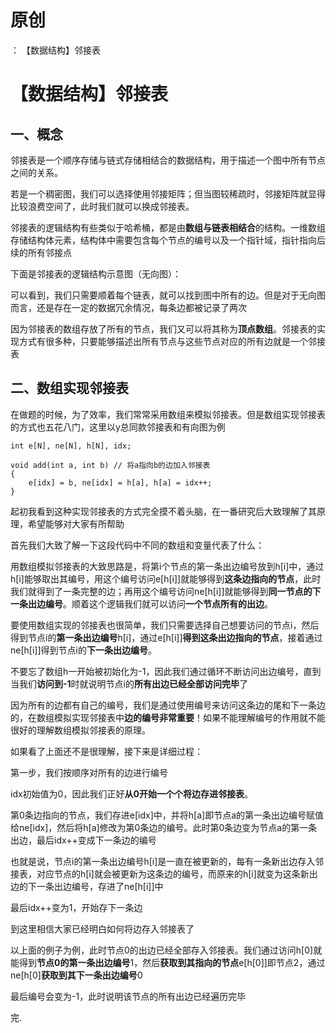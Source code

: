 # 原创
：  【数据结构】邻接表

# 【数据结构】邻接表

## 一、概念

邻接表是一个顺序存储与链式存储相结合的数据结构，用于描述一个图中所有节点之间的关系。

若是一个稠密图，我们可以选择使用邻接矩阵；但当图较稀疏时，邻接矩阵就显得比较浪费空间了，此时我们就可以换成邻接表。

邻接表的逻辑结构有些类似于哈希桶，都是由**数组与链表相结合**的结构。一维数组存储结构体元素，结构体中需要包含每个节点的编号以及一个指针域，指针指向后续的所有邻接点

下面是邻接表的逻辑结构示意图（无向图）：

可以看到，我们只需要顺着每个链表，就可以找到图中所有的边。但是对于无向图而言，还是存在一定的数据冗余情况，每条边都被记录了两次

因为邻接表的数组存放了所有的节点，我们又可以将其称为**顶点数组**。邻接表的实现方式有很多种，只要能够描述出所有节点与这些节点对应的所有边就是一个邻接表

## 二、数组实现邻接表

在做题的时候，为了效率，我们常常采用数组来模拟邻接表。但是数组实现邻接表的方式也五花八门，这里以y总同款邻接表和有向图为例

```
int e[N], ne[N], h[N], idx;

void add(int a, int b) // 将a指向b的边加入邻接表
{
    e[idx] = b, ne[idx] = h[a], h[a] = idx++;
}
```

起初我看到这种实现邻接表的方式完全摸不着头脑，在一番研究后大致理解了其原理，希望能够对大家有所帮助

首先我们大致了解一下这段代码中不同的数组和变量代表了什么：

用数组模拟邻接表的大致思路是，将第i个节点的第一条出边编号放到h[i]中，通过h[i]能够取出其编号，用这个编号访问e[h[i]]就能够得到**这条边指向的节点**，此时我们就得到了一条完整的边；再用这个编号访问ne[h[i]]就能够得到**同一节点的下一条出边编号**。顺着这个逻辑我们就可以访问**一个节点所有的出边**。

要使用数组实现的邻接表也很简单，我们只需要选择自己想要访问的节点i，然后得到节点i的**第一条出边编号**h[i]，通过e[h[i]]**得到这条出边指向的节点**，接着通过ne[h[i]]得到节点i的**下一条出边编号**。

不要忘了数组h一开始被初始化为-1，因此我们通过循环不断访问出边编号，直到当我们**访问到-1**时就说明节点i的**所有出边已经全部访问完毕**了

因为所有的边都有自己的编号，我们是通过使用编号来访问这条边的尾和下一条边的，在数组模拟实现邻接表中**边的编号非常重要**！如果不能理解编号的作用就不能很好的理解数组模拟邻接表的原理。

如果看了上面还不是很理解，接下来是详细过程：

第一步，我们按顺序对所有的边进行编号

idx初始值为0，因此我们正好**从0开始一个个将边存进邻接表**。

第0条边指向的节点，我们存进e[idx]中，并将h[a]即节点a的第一条出边编号赋值给ne[idx]，然后将h[a]修改为第0条边的编号。此时第0条边变为节点a的第一条出边，最后idx++变成下一条边的编号

也就是说，节点i的第一条出边编号h[i]是一直在被更新的，每有一条新出边存入邻接表，对应节点的h[i]就会被更新为这条边的编号，而原来的h[i]就变为这条新出边的下一条出边编号，存进了ne[h[i]]中

最后idx++变为1，开始存下一条边

到这里相信大家已经明白如何将边存入邻接表了

以上面的例子为例，此时节点0的出边已经全部存入邻接表。我们通过访问h[0]就能得到**节点0的第一条出边编号**1，然后**获取到其指向的节点**e[h[0]]即节点2，通过ne[h[0]**获取到其下一条出边编号**0

最后编号会变为-1，此时说明该节点的所有出边已经遍历完毕

完.
